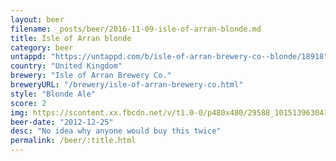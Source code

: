 ```yaml
---
layout: beer
filename: _posts/beer/2016-11-09-isle-of-arran-blonde.md
title: Isle of Arran blonde
category: beer
untappd: "https://untappd.com/b/isle-of-arran-brewery-co--blonde/18918"
country: "United Kingdom"
brewery: "Isle of Arran Brewery Co."
breweryURL: "/brewery/isle-of-arran-brewery-co.html"
style: "Blonde Ale"
score: 2
img: https://scontent.xx.fbcdn.net/v/t1.0-0/p480x480/29588_10151396304143745_1361559358_n.jpg?oh=abf9cc4185f0812a1658dc256ad2a302&oe=5947F5E1
beer-date: "2012-12-25"
desc: "No idea why anyone would buy this twice"
permalink: /beer/:title.html
---
```

